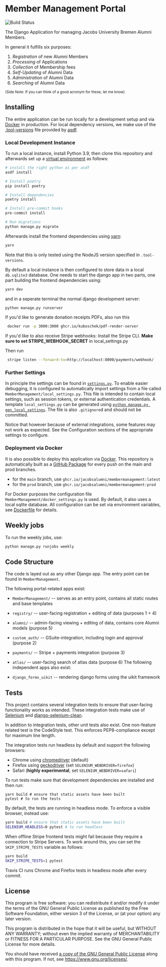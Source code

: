 # Member Management Portal

![Build Status](https://github.com/JacobsAlumni/MemberManagement/workflows/CI/badge.svg)

The Django Application for managing Jacobs University Bremen Alumni Members.

In general it fulfills six purposes:

1. *Registration* of new Alumni Members
2. *Processing* of Applications
3. *Collection* of Membership fees
4. *Self-Updating* of Alumni Data
5. *Administration* of Alumni Data
6. *Searching* of Alumni Data

<small>(Side Note: If you can think of a good acronym for these, let me know)</small>

## Installing

The entire application can be run locally for a development setup and via [Docker](https://www.docker.com/) in production.
For local dependency versions, we make use of the [.tool-versions](./tool-versions) file provided by [asdf](https://asdf-vm.com/).

### Local Development Instance

To run a local instance, install Python 3.9, then clone this repository and afterwards set up a [virtual environment](https://docs.python.org/3/library/venv.html) as follows:

```bash
# install the right python as per asdf
asdf install

# Install poetry
pip install poetry

# Install dependencies
poetry install

# Install pre-commit hooks
pre-commit install

# Run migrations
python manage.py migrate
```

Afterwards install the frontend dependencies using [yarn](https://yarnpkg.com/):

```bash
yarn
```

Note that this is only tested using the NodeJS version specified in `.tool-versions`.


By default a local instance is then configured to store data in a local `db.sqlite3` database.
One needs to start the django app in two parts, one part building the frontend dependencies using:

```bash
yarn dev
```

and in a seperate terminal the normal django development server:

```bash
python manage.py runserver
```

If you'd like to generate donation receipts PDFs, also run this

```bash
 docker run -p 3000:3000 ghcr.io/kuboschek/pdf-render-server
```

If you'd like to also receive Stripe webhooks: Install the Stripe CLI.
**Make sure to set STRIPE_WEBHOOK_SECRET** in local_settings.py

Then run
```bash
 stripe listen --forward-to=http://localhost:8000/payments/webhook/
```

### Further Settings

In principle the settings can be found in [`settings.py`](MemberManagement/settings.py).
To enable easier debugging, it is configured to automatically import settings from a file called `MemberManagement/local_settings.py`.
This file is intended to contain local settings, such as session tokens, or external authentication credentials.
A template `local_settings.py` can be generated using [`python manage.py gen_local_settings`](MemberManagement/management/commands/gen_local_settings.py).
The file is also `.gitignore`d and should not be committed.

Notice that however because of external integrations, some features may not work as expected.
See the Configuration sections of the appropriate settings to configure.

### Deployment via Docker

It is also possible to deploy this application via [Docker](https://www.docker.com/).
This repository is automatically built as a [GitHub Package](https://github.com/users/jacobsalumni/packages/container/package/membermanagement) for every push on the main and prod branches.
- for the `main` branch, use `ghcr.io/jacobsalumni/membermanagement:latest`
- for the `prod` branch, use `ghcr.io/jacobsalumni/membermanagement:prod`

For Docker purposes the configuration file `MemberManagement/docker_settings.py` is used.
By default, it also uses a local sqlite database.
All configuration can be set via environment variables, see [Dockerfile](Dockerfile) for details.

## Weekly jobs

To run the weekly jobs, use:

```bash
python manage.py runjobs weekly
```

## Code Structure

The code is layed out as any other Django app.
The entry point can be found in `MemberManagement`.

The following portal-related apps exist:

- `MemberManagement/` -- serves as an entry point, contains all static routes and base templates
- `registry/` -- user-facing registration + editing of data (purposes 1 + 4)
- `alumni/` -- admin-facing viewing + editing of data, contains core Alumni models (purpose 5)
- `custom_auth/` -- GSuite-integration, including login and approval (purpose 2)
- `payments/` -- Stripe + payments integration (purpose 3)
- `atlas/` -- user-facing search of atlas data (purpose 6)
The following independent apps also exist:

- `django_forms_uikit` -- rendering django forms using the uikit framework

## Tests

This project contains several integration tests to ensure that user-facing functionality works as intended.
These integration tests make use of [Selenium](https://docs.seleniumhq.org) and [django-selenium-clean](https://github.com/aptiko/django-selenium-clean).

In addition to integration tests, other unit tests also exist.
One non-feature related test is the CodeStyle test. This enforces PEP8-compliance except for maximum line length.

The integration tests run headless by default and support the following browsers:
- Chrome using [chromedriver](https://sites.google.com/a/chromium.org/chromedriver/) (default)
- Firefox using [geckodriver](https://github.com/mozilla/geckodriver) (set `SELENIUM_WEBDRIVER=firefox`)
- Safari (__highly experimental__, set `SELENIUM_WEBDRIVER=safari`)

To run tests make sure that development dependencies are installed and then run:

```
yarn build # ensure that static assets have been built
pytest # to run the tests
```

By default, the tests are running in headless mode.
To enforce a visible browser, instead use:

```bash
yarn build # ensure that static assets have been built
SELENIUM_HEADLESS=0 pytest # to run headless
```

When offline Stripe frontend tests might fail because they require a connection to Stripe Servers.
To work around this, you can set the `SKIP_STRIPE_TESTS` variable as follows:

```bash
yarn build
SKIP_STRIPE_TESTS=1 pytest
```

Travis CI runs Chrome and Firefox tests in headless mode after every commit.

## License

This program is free software: you can redistribute it and/or modify
it under the terms of the GNU General Public License as published by
the Free Software Foundation, either version 3 of the License, or
(at your option) any later version.

This program is distributed in the hope that it will be useful,
but WITHOUT ANY WARRANTY; without even the implied warranty of
MERCHANTABILITY or FITNESS FOR A PARTICULAR PURPOSE.  See the
GNU General Public License for more details.

You should have received [a copy of the GNU General Public License](./LICENSE)
along with this program.  If not, see <https://www.gnu.org/licenses/>.
